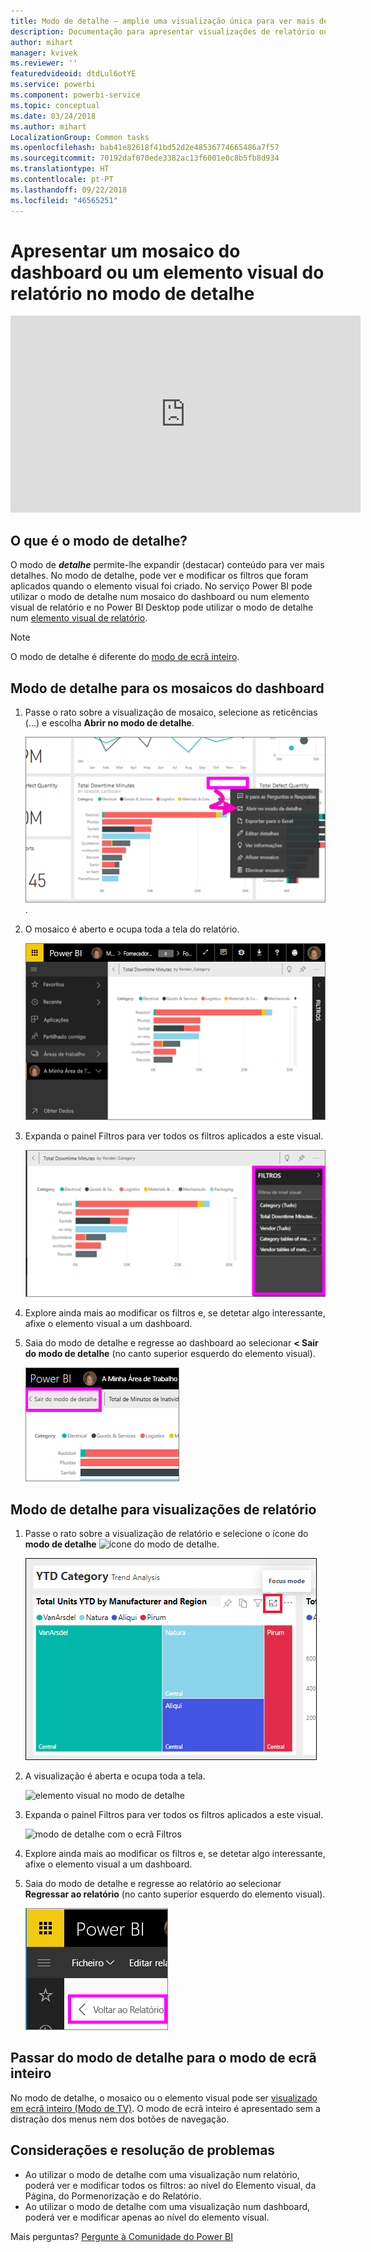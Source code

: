 ```yaml
---
title: Modo de detalhe – amplie uma visualização única para ver mais detalhes.
description: Documentação para apresentar visualizações de relatório ou um mosaico do dashboard do Power BI no modo de detalhe, também conhecido como destaque.
author: mihart
manager: kvivek
ms.reviewer: ''
featuredvideoid: dtdLul6otYE
ms.service: powerbi
ms.component: powerbi-service
ms.topic: conceptual
ms.date: 03/24/2018
ms.author: mihart
LocalizationGroup: Common tasks
ms.openlocfilehash: bab41e82618f41bd52d2e48536774665486a7f57
ms.sourcegitcommit: 70192daf070ede3382ac13f6001e0c8b5fb8d934
ms.translationtype: HT
ms.contentlocale: pt-PT
ms.lasthandoff: 09/22/2018
ms.locfileid: "46565251"
---
```

# <a name="display-a-dashboard-tile-or-report-visual-in-focus-mode"></a>Apresentar um mosaico do dashboard ou um elemento visual do relatório no modo de detalhe

<iframe width="560" height="315" src="https://www.youtube.com/embed/dtdLul6otYE" frameborder="0" allowfullscreen></iframe>


## <a name="what-is-focus-mode"></a>O que é o modo de detalhe?

O modo de ***detalhe*** permite-lhe expandir (destacar) conteúdo para ver mais detalhes.  No modo de detalhe, pode ver e modificar os filtros que foram aplicados quando o elemento visual foi criado.  No serviço Power BI pode utilizar o modo de detalhe num mosaico do dashboard ou num elemento visual de relatório e no Power BI Desktop pode utilizar o modo de detalhe num [elemento visual de relatório](../desktop-report-view.md).

> [!NOTE]
> O modo de detalhe é diferente do [modo de ecrã inteiro](../service-fullscreen-mode.md).
> 


## <a name="focus-mode-for-dashboard-tiles"></a>Modo de detalhe para os mosaicos do dashboard

1. Passe o rato sobre a visualização de mosaico, selecione as reticências (…) e escolha **Abrir no modo de detalhe**. 

    ![menu de reticências para mosaico](./media/end-user-focus/power-bi-dashboard-focus-mode.png).

2. O mosaico é aberto e ocupa toda a tela do relatório. 

   ![mosaico a ocupar a tela do relatório](./media/end-user-focus/power-bi-tile-focus.png)

3. Expanda o painel Filtros para ver todos os filtros aplicados a este visual.
   
   ![modo de detalhe com o painel Filtros](./media/end-user-focus/power-bi-focus-filters.png)

4. Explore ainda mais ao modificar os filtros e, se detetar algo interessante, afixe o elemento visual a um dashboard.

5. Saia do modo de detalhe e regresse ao dashboard ao selecionar **< Sair do modo de detalhe** (no canto superior esquerdo do elemento visual).
   
    ![sair do modo de detalhe](./media/end-user-focus/power-bi-tile-exit-focus.png)    


## <a name="focus-mode-for-report-visualizations"></a>Modo de detalhe para visualizações de relatório

1. Passe o rato sobre a visualização de relatório e selecione o ícone do **modo de detalhe** ![ícone do modo de detalhe](./media/end-user-focus/pbi_popout.jpg).  
   
   ![ícone de detalhe a ser apresentado num mosaico](./media/end-user-focus/power-bi-hover-focus.png)
2. A visualização é aberta e ocupa toda a tela. 

   ![elemento visual no modo de detalhe](./media/end-user-focus/power-bi-display-focus-newer2.png)
3. Expanda o painel Filtros para ver todos os filtros aplicados a este visual.
   
   ![modo de detalhe com o ecrã Filtros](./media/end-user-focus/power-bi-display-focus-filters.png)
4. Explore ainda mais ao modificar os filtros e, se detetar algo interessante, afixe o elemento visual a um dashboard.   
5. Saia do modo de detalhe e regresse ao relatório ao selecionar **Regressar ao relatório** (no canto superior esquerdo do elemento visual). 
   
    ![sair do modo de detalhe](./media/end-user-focus/power-bi-exit-focus-report.png)  

## <a name="go-from-focus-mode-to-full-screen-mode"></a>Passar do modo de detalhe para o modo de ecrã inteiro
No modo de detalhe, o mosaico ou o elemento visual pode ser [visualizado em ecrã inteiro (Modo de TV)](../service-fullscreen-mode.md). O modo de ecrã inteiro é apresentado sem a distração dos menus nem dos botões de navegação.

## <a name="considerations-and-troubleshooting"></a>Considerações e resolução de problemas
* Ao utilizar o modo de detalhe com uma visualização num relatório, poderá ver e modificar todos os filtros: ao nível do Elemento visual, da Página, do Pormenorização e do Relatório.    
* Ao utilizar o modo de detalhe com uma visualização num dashboard, poderá ver e modificar apenas ao nível do elemento visual.

Mais perguntas? [Pergunte à Comunidade do Power BI](http://community.powerbi.com/)

